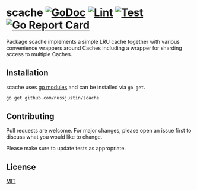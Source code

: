 # scache [![GoDoc](https://godoc.org/github.com/nussjustin/scache?status.svg)](https://godoc.org/github.com/nussjustin/scache) [![Lint](https://github.com/nussjustin/scache/workflows/Lint/badge.svg)](https://github.com/nussjustin/scache/actions?query=workflow%3ALint) [![Test](https://github.com/nussjustin/scache/workflows/Test/badge.svg)](https://github.com/nussjustin/scache/actions?query=workflow%3ATest) [![Go Report Card](https://goreportcard.com/badge/github.com/nussjustin/scache)](https://goreportcard.com/report/github.com/nussjustin/scache)

Package scache implements a simple LRU cache together with various convenience wrappers around Caches including a wrapper for sharding access to multiple Caches.

## Installation

scache uses [go modules](https://github.com/golang/go/wiki/Modules) and can be installed via `go get`.

```bash
go get github.com/nussjustin/scache
```

## Contributing
Pull requests are welcome. For major changes, please open an issue first to discuss what you would like to change.

Please make sure to update tests as appropriate.

## License
[MIT](https://choosealicense.com/licenses/mit/)
